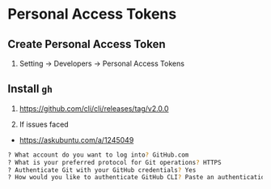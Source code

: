 # Personal Access Tokens

## Create Personal Access Token
1. Setting -> Developers -> Personal Access Tokens


## Install `gh`
1. https://github.com/cli/cli/releases/tag/v2.0.0

2. If issues faced
- https://askubuntu.com/a/1245049


```bash
? What account do you want to log into? GitHub.com
? What is your preferred protocol for Git operations? HTTPS
? Authenticate Git with your GitHub credentials? Yes
? How would you like to authenticate GitHub CLI? Paste an authentication token
```
